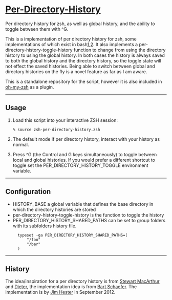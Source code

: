 [Per-Directory-History][6]
=========================

Per directory history for zsh, as well as global history, and the
ability to toggle between them with ^G.

This is a implementation of per directory history for zsh, some 
implementations of which exist in bash[1][],[2][].  It also implements 
a per-directory-history-toggle-history function to change from using the 
directory history to using the global history.  In both cases the history is 
always saved to both the global history and the directory history, so the 
toggle state will not effect the saved histories.  Being able to switch 
between global and directory histories on the fly is a novel feature as far 
as I am aware.

This is a standalone repository for the script, however it is also included in
[oh-my-zsh][4] as a plugin.

----------------------------------------------------------------------------
Usage
----------------------------------------------------------------------------

1.  Load this script into your interactive ZSH session:

        % source zsh-per-directory-history.zsh

2.  The default mode if per directory history, interact with your history as normal.

3.  Press ^G (the Control and G keys simultaneously) to toggle between local
    and global histories.  If you would prefer a different shortcut to toggle
    set the PER_DIRECTORY_HISTORY_TOGGLE environment variable.

-------------------------------------------------------------------------------
Configuration
-------------------------------------------------------------------------------

* HISTORY_BASE a global variable that defines the base directory in which the 
  directory histories are stored
* per-directory-history-toggle-history is the function to toggle the history
* PER_DIRECTORY_HISTORY_SHARED_PATHS can be set to group folders with its
  subfolders history file. 
  ```shell
    typeset -ga PER_DIRECTORY_HISTORY_SHARED_PATHS=(
        "/foo"
        "/bar"
    )
  ```

-------------------------------------------------------------------------------
History
-------------------------------------------------------------------------------

The idea/inspiration for a per directory history is from [Stewart MacArthur][1] 
and [Dieter][2], the implementation idea is from [Bart Schaefer][3].  The 
implementation is by [Jim Hester][5] in September 2012.

[1]: http://www.compbiome.com/2010/07/bash-per-directory-bash-history.html
[2]: http://dieter.plaetinck.be/per_directory_bash
[3]: http://www.zsh.org/mla/users/1997/msg00226.html
[4]: https://github.com/robbyrussell/oh-my-zsh
[5]: http://jimhester.com
[6]: http://github.com/jimhester/per-directory-history

